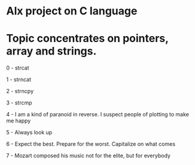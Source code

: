 # Alx project on C language
# Topic concentrates on pointers, array and strings.

0 - strcat

1 - strncat

2 - strncpy

3 - strcmp

4 -  I am a kind of paranoid in reverse. I suspect people of plotting to make me happy

5 - Always look up

6 - Expect the best. Prepare for the worst. Capitalize on what comes

7 - Mozart composed his music not for the elite, but for everybody


